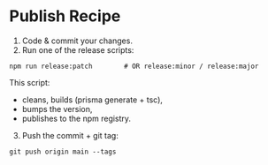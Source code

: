 # Publish Recipe

1.	Code & commit your changes.
2.	Run one of the release scripts:

```
npm run release:patch        # OR release:minor / release:major
```

This script:
* cleans, builds (prisma generate + tsc),
* bumps the version,
* publishes to the npm registry.


3.	Push the commit + git tag:

```
git push origin main --tags
```

